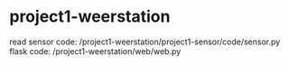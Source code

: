 # project1-weerstation

read sensor code: /project1-weerstation/project1-sensor/code/sensor.py
flask code: /project1-weerstation/web/web.py
